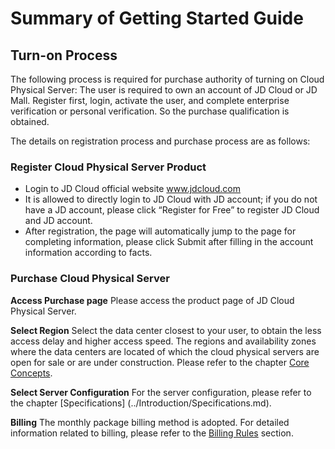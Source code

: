 # Summary of Getting Started Guide

## Turn-on Process

The following process is required for purchase authority of turning on Cloud Physical Server:
The user is required to own an account of JD Cloud or JD Mall. Register first, login, activate the user, and complete enterprise verification or personal verification. So the purchase qualification is obtained.

The details on registration process and purchase process are as follows:

### Register Cloud Physical Server Product

- Login to JD Cloud official website
www.jdcloud.com
- It is allowed to directly login to JD Cloud with JD account; if you do not have a JD account, please click “Register for Free” to register JD Cloud and JD account.
- After registration, the page will automatically jump to the page for completing information, please click Submit after filling in the account information according to facts.

### Purchase Cloud Physical Server

**Access Purchase page** 
Please access the product page of JD Cloud Physical Server.

**Select Region** 
Select the data center closest to your user, to obtain the less access delay and higher access speed. The regions and availability zones where the data centers are located of which the cloud physical servers are open for sale or are under construction. Please refer to the chapter [Core Concepts](../Introduction/Core-Concepts.md).

**Select Server Configuration** 
For the server configuration, please refer to the chapter [Specifications] (../Introduction/Specifications.md).

**Billing** 
The monthly package billing method is adopted. For detailed information related to billing, please refer to the [Billing Rules](../Pricing/Billing-Rules.md) section.
